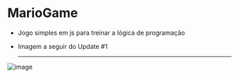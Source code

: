 # MarioGame

- Jogo simples em js para treinar a lógica de programação
- Imagem a seguir do Update #1



  -------------------------------------
![image](https://github.com/ThVbs/MarioGame/assets/101006760/f2bfe8da-05b0-4687-a2a7-ee9050c9206a)
